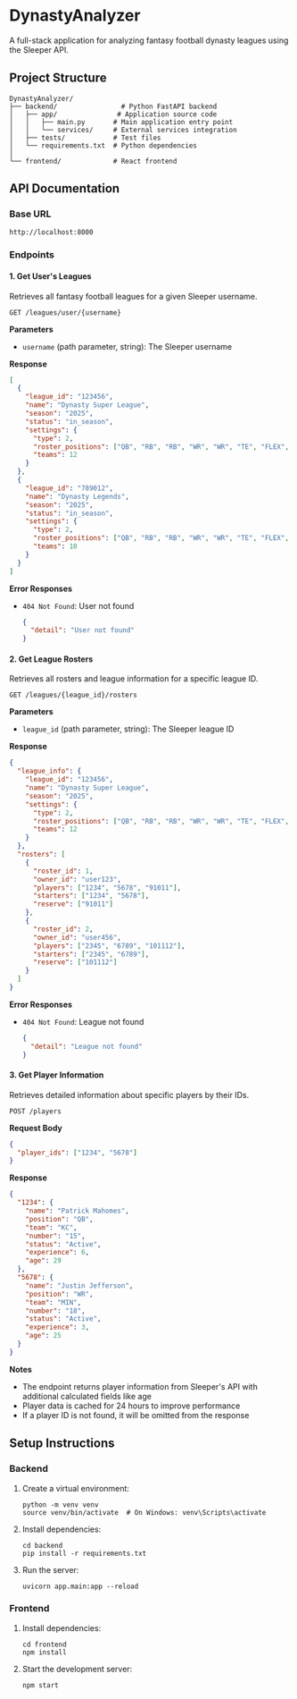 # DynastyAnalyzer

A full-stack application for analyzing fantasy football dynasty leagues using the Sleeper API.

## Project Structure

```
DynastyAnalyzer/
├── backend/                # Python FastAPI backend
│   ├── app/               # Application source code
│   │   ├── main.py       # Main application entry point
│   │   └── services/     # External services integration
│   ├── tests/            # Test files
│   └── requirements.txt  # Python dependencies
│
└── frontend/             # React frontend
```

## API Documentation

### Base URL
```
http://localhost:8000
```

### Endpoints

#### 1. Get User's Leagues
Retrieves all fantasy football leagues for a given Sleeper username.

```
GET /leagues/user/{username}
```

**Parameters**
- `username` (path parameter, string): The Sleeper username

**Response**
```json
[
  {
    "league_id": "123456",
    "name": "Dynasty Super League",
    "season": "2025",
    "status": "in_season",
    "settings": {
      "type": 2,
      "roster_positions": ["QB", "RB", "RB", "WR", "WR", "TE", "FLEX", "BN", "BN"],
      "teams": 12
    }
  },
  {
    "league_id": "789012",
    "name": "Dynasty Legends",
    "season": "2025",
    "status": "in_season",
    "settings": {
      "type": 2,
      "roster_positions": ["QB", "RB", "RB", "WR", "WR", "TE", "FLEX", "FLEX", "BN", "BN"],
      "teams": 10
    }
  }
]
```

**Error Responses**
- `404 Not Found`: User not found
  ```json
  {
    "detail": "User not found"
  }
  ```

#### 2. Get League Rosters
Retrieves all rosters and league information for a specific league ID.

```
GET /leagues/{league_id}/rosters
```

**Parameters**
- `league_id` (path parameter, string): The Sleeper league ID

**Response**
```json
{
  "league_info": {
    "league_id": "123456",
    "name": "Dynasty Super League",
    "season": "2025",
    "settings": {
      "type": 2,
      "roster_positions": ["QB", "RB", "RB", "WR", "WR", "TE", "FLEX", "BN", "BN"],
      "teams": 12
    }
  },
  "rosters": [
    {
      "roster_id": 1,
      "owner_id": "user123",
      "players": ["1234", "5678", "91011"],
      "starters": ["1234", "5678"],
      "reserve": ["91011"]
    },
    {
      "roster_id": 2,
      "owner_id": "user456",
      "players": ["2345", "6789", "101112"],
      "starters": ["2345", "6789"],
      "reserve": ["101112"]
    }
  ]
}
```

**Error Responses**
- `404 Not Found`: League not found
  ```json
  {
    "detail": "League not found"
  }
  ```

#### 3. Get Player Information
Retrieves detailed information about specific players by their IDs.

```
POST /players
```

**Request Body**
```json
{
  "player_ids": ["1234", "5678"]
}
```

**Response**
```json
{
  "1234": {
    "name": "Patrick Mahomes",
    "position": "QB",
    "team": "KC",
    "number": "15",
    "status": "Active",
    "experience": 6,
    "age": 29
  },
  "5678": {
    "name": "Justin Jefferson",
    "position": "WR",
    "team": "MIN",
    "number": "18",
    "status": "Active",
    "experience": 3,
    "age": 25
  }
}
```

**Notes**
- The endpoint returns player information from Sleeper's API with additional calculated fields like age
- Player data is cached for 24 hours to improve performance
- If a player ID is not found, it will be omitted from the response

## Setup Instructions

### Backend
1. Create a virtual environment:
   ```
   python -m venv venv
   source venv/bin/activate  # On Windows: venv\Scripts\activate
   ```
2. Install dependencies:
   ```
   cd backend
   pip install -r requirements.txt
   ```
3. Run the server:
   ```
   uvicorn app.main:app --reload
   ```

### Frontend
1. Install dependencies:
   ```
   cd frontend
   npm install
   ```
2. Start the development server:
   ```
   npm start
   ```